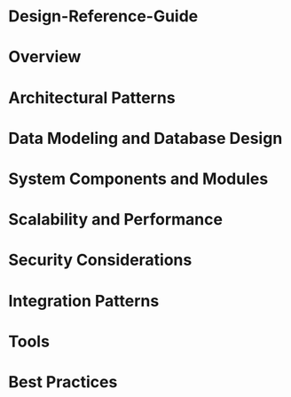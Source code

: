 # Design-Reference-Guide

# Overview

# Architectural Patterns

# Data Modeling and Database Design

# System Components and Modules

# Scalability and Performance

# Security Considerations

# Integration Patterns

# Tools

# Best Practices


